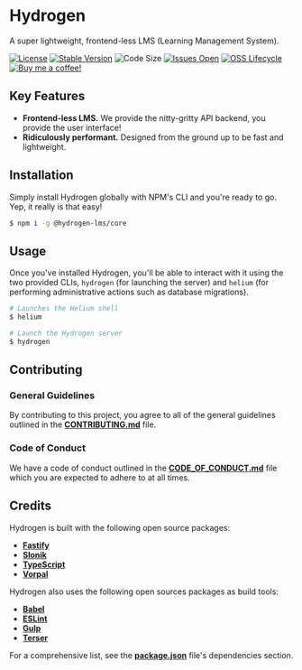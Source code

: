 # Hydrogen

A super lightweight, frontend-less LMS (Learning Management System).

[![License](https://img.shields.io/github/license/lukecarr/hydrogen?color=4a00e0)](https://github.com/lukecarr/hydrogen/blob/master/LICENSE)
[![Stable Version](https://img.shields.io/github/package-json/v/lukecarr/hydrogen/master?label=Stable)](https://github.com/lukecarr/hydrogen/releases)
![Code Size](https://img.shields.io/github/languages/code-size/lukecarr/hydrogen)
[![Issues Open](https://img.shields.io/github/issues/lukecarr/hydrogen)](https://github.com/lukecarr/hydrogen/issues)
[![OSS Lifecycle](https://img.shields.io/osslifecycle/lukecarr/hydrogen)](https://github.com/lukecarr/hydrogen/blob/master/OSSMETADATA)
[![Buy me a coffee!](https://img.shields.io/badge/buy%20me%20a-coffee-%23FF5E5B)](https://ko-fi.com/lukecarr)

## Key Features

- **Frontend-less LMS.** We provide the nitty-gritty API backend, you provide the user interface!
- **Ridiculously performant.** Designed from the ground up to be fast and lightweight.

## Installation

Simply install Hydrogen globally with NPM's CLI and you're ready to go. Yep, it really is that easy!

```bash
$ npm i -g @hydrogen-lms/core
```

## Usage

Once you've installed Hydrogen, you'll be able to interact with it using the two provided CLIs, `hydrogen` (for launching the server) and `helium` (for performing administrative actions such as database migrations).

```bash
# Launches the Helium shell
$ helium

# Launch the Hydrogen server
$ hydrogen
```

## Contributing

### General Guidelines

By contributing to this project, you agree to all of the general guidelines outlined in the **[CONTRIBUTING.md](CONTRIBUTING.md)** file.

### Code of Conduct

We have a code of conduct outlined in the **[CODE_OF_CONDUCT.md](CODE_OF_CONDUCT.md)** file which you are expected to adhere to at all times.

## Credits

Hydrogen is built with the following open source packages:

- **[Fastify](https://fastify.io)**
- **[Slonik](https://github.com/gajus/slonik)**
- **[TypeScript](https://www.typescriptlang.org)**
- **[Vorpal](https://vorpal.js.org)**

Hydrogen also uses the following open sources packages as build tools:

- **[Babel](https://babeljs.io)**
- **[ESLint](https://eslint.org)**
- **[Gulp](https://gulpjs.com)**
- **[Terser](https://terser.org)**

For a comprehensive list, see the **[package.json](package.json)** file's dependencies section.

